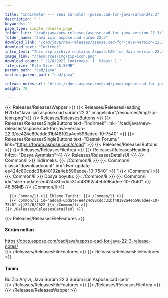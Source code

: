 ```yaml
---

title: "İndirmeler --- Yeni sürümler -posse.cad-for-java-sürüm-242.3"
description: " "
keywords: ""
page_type: single_release_page
folder_link: "/cad/java/new-releases/aspose.cad-for-java-version-22.3/"
folder_name: "Java için aspose.cad sürüm 22.3"
download_link: "/cad/java/new-releases/aspose.cad-for-java-version-22.3/ee424c80cddc31bf48192a4eb596adee-10-7540"
download_text: "İndirmek"
intro_text: "This zip archive contains Aspose.CAD for Java version 22.3 release"
image_link: "/resources/img/zip-icon.png"
download_count: " 22/6/2022 İndirmeks: 1  Views: 1 "
file_size: "File Size: 48.56MB"
parent_path: "cad/java"
section_parent_path: "cad/java"

release_notes_url: "https://docs.aspose.com/cad/java/aspose-cad-for-java-22-3-release-notes/"
weight: 70

---
```


{{< Releases/ReleasesWapper >}}
  {{< Releases/ReleasesHeading H2txt="Java için aspose.cad sürüm 22.3" imagelink="/resources/img/zip-icon.png">}}
  {{< Releases/ReleasesButtons >}}
    {{< Releases/ReleasesSingleButtons text="İndirmek" link="/cad/java/new-releases/aspose.cad-for-java-version-22.3/ee424c80cddc31bf48192a4eb596adee-10-7540" >}}
    {{< Releases/ReleasesSingleButtons text="Destek Forumu" link="https://forum.aspose.com/c/cad" >}}
  {{< Releases/ReleasesButtons >}}
  {{< Releases/ReleasesFileArea >}}
    {{< Releases/ReleasesHeading h4txt="Dosya Ayrıntıları">}}
    {{< Releases/ReleasesDetailsUl >}}
      {{< Common/li >}} İndirmeks: {{< /Common/li >}}
      {{< Common/li class="downloadcount" id="dwn-update-ee424c80cddc31bf48192a4eb596adee-10-7540" >}} 1 {{< /Common/li >}}
      {{< Common/li >}} Dosya boyutu: {{< /Common/li >}}
      {{< Common/li id="size-update-ee424c80cddc31bf48192a4eb596adee-10-7540" >}} 48.56MB {{< /Common/li >}}

      {{< Common/li >}} Ekleme Tarihi: {{< /Common/li >}}
      {{< Common/li id="added-update-ee424c80cddc31bf48192a4eb596adee-10-7540" >}}22/6/2022 {{< /Common/li >}}
    {{< /Releases/ReleasesDetailsUl >}}

  {{< Releases/ReleasesFileFeatures >}}
      <h4>Sürüm notları</h4><div><a href='https://docs.aspose.com/cad/java/aspose-cad-for-java-22-3-release-notes/'>https://docs.aspose.com/cad/java/aspose-cad-for-java-22-3-release-notes/</a></div>
  {{< /Releases/ReleasesFileFeatures >}}
  {{< Releases/ReleasesFileFeatures >}}
      <h4>Tanım</h4><div class="HTMLDescription">Bu Zip Arşivi, Java Sürüm 22.3 Sürüm için Aspose.cad içerir</div>
  {{< /Releases/ReleasesFileFeatures >}}
 {{< /Releases/ReleasesFileArea >}}
{{< /Releases/ReleasesWapper >}}


